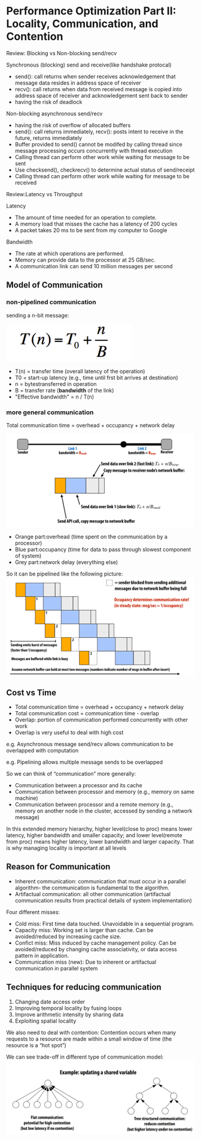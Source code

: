 # Performance Optimization Part II: Locality, Communication, and Contention

Review: Blocking vs Non-blocking send/recv

Synchronous (blocking) send and receive(like handshake protocal)
- send(): call returns when sender receives acknowledgement that message 
data resides in address space of receiver
- recv(): call returns when data from received message is copied into address 
space of receiver and acknowledgement sent back to sender
- having the risk of deadlock

Non-blocking asynchronous send/recv
- having the risk of overflow of allocated buffers
- send(): call returns immediately, recv(): posts intent to receive in the future, returns immediately
- Buffer provided to send() cannot be modifed by calling thread since message processing 
occurs concurrently with thread execution
- Calling thread can perform other work while waiting for message to be sent 
- Use checksend(), checkrecv() to determine actual status of send/receipt
- Calling thread can perform other work while waiting for message to be received

Review:Latency vs Throughput

Latency
- The amount of time needed for an operation to complete. 
- A memory load that misses the cache has a latency of 200 cycles
- A packet takes 20 ms to be sent from my computer to Google

Bandwidth
- The rate at which operations are performed. 
- Memory can provide data to the processor at 25 GB/sec. 
- A communication link can send 10 million messages per second

## Model of Communication

### non-pipelined communication

sending a n-bit message:

![1](./assets/1.png)
- T(n) = transfer time (overall latency of the operation) 
- T0 = start-up latency (e.g., time until frst bit arrives at destination) 
- n = bytestransferred in operation
- B = transfer rate (__bandwidth__ of the link)
- "Effective bandwidth" = n / T(n) 

### more general communication
Total communication time = overhead + occupancy + network delay

![2](./assets/2.png)

- Orange part:overhead (time spent on the communication by a processor)
- Blue part:occupancy (time for data to pass through slowest component of system)
- Grey part:network delay (everything else)

So it can be pipelined like the following picture:
![3](./assets/3.png)

## Cost vs Time
- Total communication time = overhead + occupancy + network delay
- Total communication cost = communication time - overlap
- Overlap: portion of communication performed concurrently with other work
- Overlap is very useful to deal with high cost 

e.g. Asynchronous message send/recv allows communication to be overlapped with computation

e.g.  Pipelining allows multiple message sends to be overlapped

So we can think of “communication” more generally: 
- Communication between a processor and its cache 
- Communication between processor and memory (e.g., memory on same machine) 
- Communication between processor and a remote memory 
(e.g., memory on another node in the cluster, accessed by sending a network message)

In this extended memory hierarchy, higher level(close to proc) means lower latency, higher bandwidth and smaller capacity; and lower level(remote from proc) means higher latency, lower bandwidth and larger capacity. That is why managing locality is important at all levels

## Reason for Communication

- Inherent  communication: communication that must occur in a parallel algorithm- the communication 
is fundamental to the algorithm.
- Artifactual communication: all other communication (artifactual 
communication results from practical details of system 
implementation)

Four different misses:
- Cold miss: First time data touched. Unavoidable in a sequential program.
- Capacity miss: Working set is larger than cache. Can be avoided/reduced by increasing cache size.
- Confict miss: Miss induced by cache management policy. Can be avoided/reduced 
by changing cache associativity, or data access pattern in application.
- Communication miss (new): Due to inherent or artifactual communication in parallel system


## Techniques for reducing communication

1. Changing date access order
2. Improving temporal locality by fusing loops
3. Improve arithmetic intensity by sharing data
4. Exploiting spatial locality

We also need to deal with contention: Contention occurs when many requests to a resource are made within a 
small window of time (the resource is a “hot spot”)

We can see trade-off in different type of communication model:
![4](./assets/4.png)





